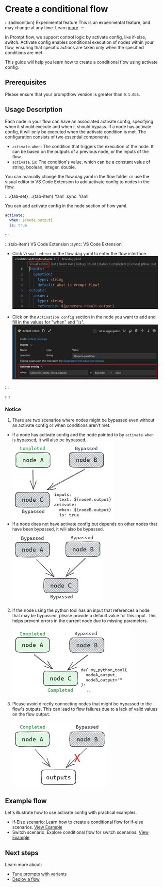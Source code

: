 # Create a conditional flow

:::{admonition} Experimental feature
This is an experimental feature, and may change at any time. Learn [more](faq.md#stable-vs-experimental).
:::

In Prompt flow, we support control logic by activate config, like if-else, switch. Activate config enables conditional execution of nodes within your flow, ensuring that specific actions are taken only when the specified conditions are met.

This guide will help you learn how to create a conditional flow using activate config.

## Prerequisites

Please ensure that your promptflow version is greater than `0.1.0b5`.

## Usage Description

Each node in your flow can have an associated activate config, specifying when it should execute and when it should bypass. If a node has activate config, it will only be executed when the activate condition is met. The configuration consists of two essential components:
- `activate.when`: The condition that triggers the execution of the node. It can be based on the outputs of a previous node, or the inputs of the flow.
- `activate.is`: The condition's value, which can be a constant value of string, boolean, integer, double.

You can manually change the flow.dag.yaml in the flow folder or use the visual editor in VS Code Extension to add activate config to nodes in the flow.

::::{tab-set}
:::{tab-item} Yaml
:sync: Yaml

You can add activate config in the node section of flow yaml.
```yaml
activate:
  when: ${node.output}
  is: true
```

:::

:::{tab-item} VS Code Extension
:sync: VS Code Extension

- Click `Visual editor` in the flow.dag.yaml to enter the flow interface.
![visual_editor](../media/how-to-guides/conditional-flow-with-activate/visual_editor.png)

- Click on the `Activation config` section in the node you want to add and fill in the values for "when" and "is".
![activate_config](../media/how-to-guides/conditional-flow-with-activate/activate_config.png)

:::

::::

### Notice
1. There are two scenarios where nodes might be bypassed even without an activate config or when conditions aren't met:
- If a node has activate config and the node pointed to by `activate.when` is bypassed, it will also be bypassed.
  ![activate_when_bypassed](../media/how-to-guides/conditional-flow-with-activate/activate_when_bypassed.png)
- If a node does not have activate config but depends on other nodes that have been bypassed, it will also be bypassed.
  ![dependencies_bypassed](../media/how-to-guides/conditional-flow-with-activate/dependencies_bypassed.png)

2. If the node using the python tool has an input that references a node that may be bypassed, please provide a default value for this input. This helps prevent errors in the current node due to missing parameters.

    ![provide_default_value](../media/how-to-guides/conditional-flow-with-activate/provide_default_value.png)

3. Please avoid directly connecting nodes that might be bypassed to the flow's outputs. This can lead to flow failures due to a lack of valid values on the flow output.

    ![output_bypassed](../media/how-to-guides/conditional-flow-with-activate/output_bypassed.png)

## Example flow

Let's illustrate how to use activate config with practical examples.

- If-Else scenario: Learn how to create a conditional flow for if-else scenarios. [View Example](https://github.com/microsoft/promptflow/tree/main/examples/flows/standard/conditional-flow-for-if-else)
- Switch scenario: Explore conditional flow for switch scenarios. [View Example](https://github.com/microsoft/promptflow/tree/main/examples/flows/standard/conditional-flow-for-switch)

## Next steps

Learn more about:
- [Tune prompts with variants](./tune-prompts-with-variants.md)
- [Deploy a flow](./deploy-a-flow/index.md)